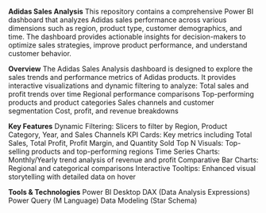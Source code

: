 **Adidas Sales Analysis**
This repository contains a comprehensive Power BI dashboard that analyzes Adidas sales performance across various dimensions such as region, product type, customer demographics, and time. The dashboard provides actionable insights for decision-makers to optimize sales strategies, improve product performance, and understand customer behavior.

**Overview**
The Adidas Sales Analysis dashboard is designed to explore the sales trends and performance metrics of Adidas products. It provides interactive visualizations and dynamic filtering to analyze:
Total sales and profit trends over time
Regional performance comparisons
Top-performing products and product categories
Sales channels and customer segmentation
Cost, profit, and revenue breakdowns

**Key Features**
Dynamic Filtering: Slicers to filter by Region, Product Category, Year, and Sales Channels
KPI Cards: Key metrics including Total Sales, Total Profit, Profit Margin, and Quantity Sold
Top N Visuals: Top-selling products and top-performing regions
Time Series Charts: Monthly/Yearly trend analysis of revenue and profit
Comparative Bar Charts: Regional and categorical comparisons
Interactive Tooltips: Enhanced visual storytelling with detailed data on hover

**Tools & Technologies**
Power BI Desktop
DAX (Data Analysis Expressions)
Power Query (M Language)
Data Modeling (Star Schema)

